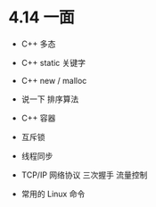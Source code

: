 # 4.14 一面

- C++ 多态

- C++ static 关键字
- C++ new / malloc
- 说一下 排序算法
- C++ 容器 
- 互斥锁
- 线程同步
- TCP/IP 网络协议 三次握手 流量控制
- 常用的 Linux 命令